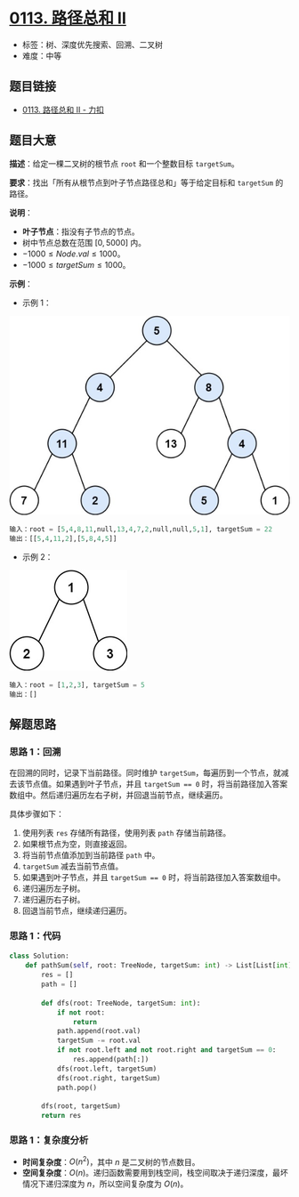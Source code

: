 # [0113. 路径总和 II](https://leetcode.cn/problems/path-sum-ii/)

- 标签：树、深度优先搜索、回溯、二叉树
- 难度：中等

## 题目链接

- [0113. 路径总和 II - 力扣](https://leetcode.cn/problems/path-sum-ii/)

## 题目大意

**描述**：给定一棵二叉树的根节点 `root` 和一个整数目标 `targetSum`。

**要求**：找出「所有从根节点到叶子节点路径总和」等于给定目标和 `targetSum` 的路径。

**说明**：

- **叶子节点**：指没有子节点的节点。
- 树中节点总数在范围 $[0, 5000]$ 内。
- $-1000 \le Node.val \le 1000$。
- $-1000 \le targetSum \le 1000$。

**示例**：

- 示例 1：

![](../images/20201024011301.jpg)

```python
输入：root = [5,4,8,11,null,13,4,7,2,null,null,5,1], targetSum = 22
输出：[[5,4,11,2],[5,8,4,5]]
```

- 示例 2：

![](../images/20201024011302.jpg)

```python
输入：root = [1,2,3], targetSum = 5
输出：[]
```

## 解题思路

### 思路 1：回溯

在回溯的同时，记录下当前路径。同时维护 `targetSum`，每遍历到一个节点，就减去该节点值。如果遇到叶子节点，并且 `targetSum == 0` 时，将当前路径加入答案数组中。然后递归遍历左右子树，并回退当前节点，继续遍历。

具体步骤如下：

1. 使用列表 `res` 存储所有路径，使用列表 `path` 存储当前路径。
2. 如果根节点为空，则直接返回。
3. 将当前节点值添加到当前路径 `path` 中。
4. `targetSum` 减去当前节点值。
5. 如果遇到叶子节点，并且 `targetSum == 0` 时，将当前路径加入答案数组中。
6. 递归遍历左子树。
7. 递归遍历右子树。
8. 回退当前节点，继续递归遍历。

### 思路 1：代码

```python
class Solution:
    def pathSum(self, root: TreeNode, targetSum: int) -> List[List[int]]:
        res = []
        path = []

        def dfs(root: TreeNode, targetSum: int):
            if not root:
                return
            path.append(root.val)
            targetSum -= root.val
            if not root.left and not root.right and targetSum == 0:
                res.append(path[:])
            dfs(root.left, targetSum)
            dfs(root.right, targetSum)
            path.pop()

        dfs(root, targetSum)
        return res
```

### 思路 1：复杂度分析

- **时间复杂度**：$O(n^2)$，其中 $n$ 是二叉树的节点数目。
- **空间复杂度**：$O(n)$。递归函数需要用到栈空间，栈空间取决于递归深度，最坏情况下递归深度为 $n$，所以空间复杂度为 $O(n)$。

